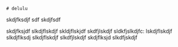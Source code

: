     # delulu
skdjfksdjf
 sdf
skdjfsdf

skdjfksjdf
slkdjflskdjf
skldjflskjdf
skdfjlskdjf
sldkfjslkdjfc:
lskdjflskdjf
slkdjflksdj
slkdjflskdjf
slkdfjlskdjf
skdjflksjd
slkdfjskdjf

